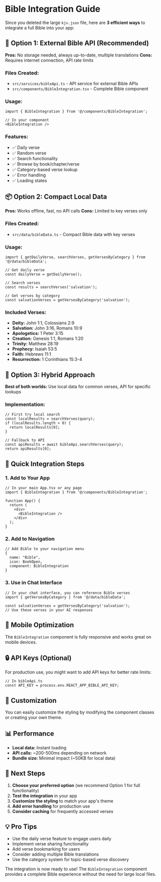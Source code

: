 # Bible Integration Guide

Since you deleted the large `kjv.json` file, here are **3 efficient ways** to integrate a full Bible into your app:

## 🚀 Option 1: External Bible API (Recommended)

**Pros:** No storage needed, always up-to-date, multiple translations
**Cons:** Requires internet connection, API rate limits

### Files Created:
- `src/services/bibleApi.ts` - API service for external Bible APIs
- `src/components/BibleIntegration.tsx` - Complete Bible component

### Usage:
```tsx
import { BibleIntegration } from '@/components/BibleIntegration';

// In your component
<BibleIntegration />
```

### Features:
- ✅ Daily verse
- ✅ Random verse
- ✅ Search functionality
- ✅ Browse by book/chapter/verse
- ✅ Category-based verse lookup
- ✅ Error handling
- ✅ Loading states

## 📦 Option 2: Compact Local Data

**Pros:** Works offline, fast, no API calls
**Cons:** Limited to key verses only

### Files Created:
- `src/data/bibleData.ts` - Compact Bible data with key verses

### Usage:
```tsx
import { getDailyVerse, searchVerses, getVersesByCategory } from '@/data/bibleData';

// Get daily verse
const dailyVerse = getDailyVerse();

// Search verses
const results = searchVerses('salvation');

// Get verses by category
const salvationVerses = getVersesByCategory('salvation');
```

### Included Verses:
- **Deity:** John 1:1, Colossians 2:9
- **Salvation:** John 3:16, Romans 10:9
- **Apologetics:** 1 Peter 3:15
- **Creation:** Genesis 1:1, Romans 1:20
- **Trinity:** Matthew 28:19
- **Prophecy:** Isaiah 53:5
- **Faith:** Hebrews 11:1
- **Resurrection:** 1 Corinthians 15:3-4

## 🔧 Option 3: Hybrid Approach

**Best of both worlds:** Use local data for common verses, API for specific lookups

### Implementation:
```tsx
// First try local search
const localResults = searchVerses(query);
if (localResults.length > 0) {
  return localResults[0];
}

// Fallback to API
const apiResults = await bibleApi.searchVerses(query);
return apiResults[0];
```

## 🎯 Quick Integration Steps

### 1. Add to Your App
```tsx
// In your main App.tsx or any page
import { BibleIntegration } from '@/components/BibleIntegration';

function App() {
  return (
    <div>
      <BibleIntegration />
    </div>
  );
}
```

### 2. Add to Navigation
```tsx
// Add Bible to your navigation menu
{
  name: "Bible",
  icon: BookOpen,
  component: BibleIntegration
}
```

### 3. Use in Chat Interface
```tsx
// In your chat interface, you can reference Bible verses
import { getVersesByCategory } from '@/data/bibleData';

const salvationVerses = getVersesByCategory('salvation');
// Use these verses in your AI responses
```

## 📱 Mobile Optimization

The `BibleIntegration` component is fully responsive and works great on mobile devices.

## 🔒 API Keys (Optional)

For production use, you might want to add API keys for better rate limits:

```tsx
// In bibleApi.ts
const API_KEY = process.env.REACT_APP_BIBLE_API_KEY;
```

## 🎨 Customization

You can easily customize the styling by modifying the component classes or creating your own theme.

## 📊 Performance

- **Local data:** Instant loading
- **API calls:** ~200-500ms depending on network
- **Bundle size:** Minimal impact (~50KB for local data)

## 🚀 Next Steps

1. **Choose your preferred option** (we recommend Option 1 for full functionality)
2. **Test the integration** in your app
3. **Customize the styling** to match your app's theme
4. **Add error handling** for production use
5. **Consider caching** for frequently accessed verses

## 💡 Pro Tips

- Use the daily verse feature to engage users daily
- Implement verse sharing functionality
- Add verse bookmarking for users
- Consider adding multiple Bible translations
- Use the category system for topic-based verse discovery

The integration is now ready to use! The `BibleIntegration` component provides a complete Bible experience without the need for large local files. 